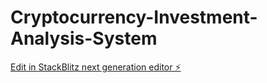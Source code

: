 # Cryptocurrency-Investment-Analysis-System

[Edit in StackBlitz next generation editor ⚡️](https://stackblitz.com/~/github.com/WilliViana/Cryptocurrency-Investment-Analysis-System)